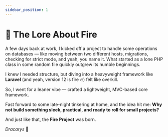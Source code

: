 ```yaml
---
sidebar_position: 1
---
```


# 🔮 The Lore About Fire

A few days back at work, I kicked off a project to handle some operations on databases — like moving between two different hosts, migrations, checking for strict mode, and yeah, you name it.
What started as a lone PHP class in some random file quickly outgrew its humble beginnings.

I knew I needed structure, but diving into a heavyweight framework like **Laravel** (and yeah, version 12 is fire 🔥) felt like overkill.

So, I went for a leaner vibe — crafted a lightweight, MVC-based core framework.

Fast forward to some late-night tinkering at home, and the idea hit me:
**Why not build something sleek, practical, and ready to roll for small projects?**

And just like that, the **Fire Project** was born.

_Dracarys_ 🐉
